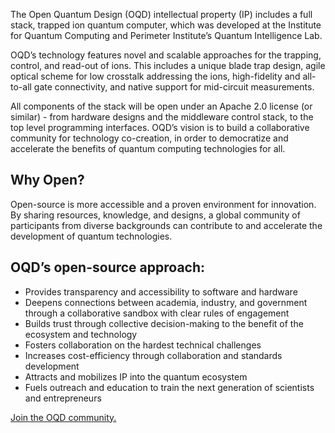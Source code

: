 

The Open Quantum Design (OQD) intellectual property (IP) includes a full stack, trapped ion quantum computer, which was developed at the Institute for Quantum Computing and Perimeter Institute’s Quantum Intelligence Lab. 


OQD’s technology features novel and scalable approaches for the trapping, control, and read-out of ions. This includes a unique blade trap design,  agile optical scheme  for low crosstalk addressing the ions, high-fidelity and all-to-all gate connectivity, and native support for mid-circuit measurements.


All components of the stack will be open under an Apache 2.0 license (or similar) - from hardware designs and the middleware control stack, to the top level programming interfaces. OQD’s vision is to build a collaborative community for technology co-creation, in order to democratize and accelerate the benefits of quantum computing technologies for all.  

## Why Open?

Open-source is more accessible and a proven environment for innovation. By sharing resources, knowledge, and designs, a global community of participants from diverse backgrounds can contribute to and accelerate the development of quantum technologies.   


## OQD’s open-source approach:
 
* Provides transparency and accessibility to software and hardware
* Deepens connections between academia, industry, and government through a collaborative sandbox with clear rules of engagement
* Builds trust through collective decision-making to the benefit of the ecosystem and technology
* Fosters collaboration on the hardest technical challenges
* Increases cost-efficiency through collaboration and standards development
* Attracts and mobilizes IP into the quantum ecosystem
* Fuels outreach and education to train the next generation of scientists and entrepreneurs


[Join the OQD community.](https://openquantumdesign.org/#c4433dc0-643c-4539-b1ca-ec2bc1a04868)